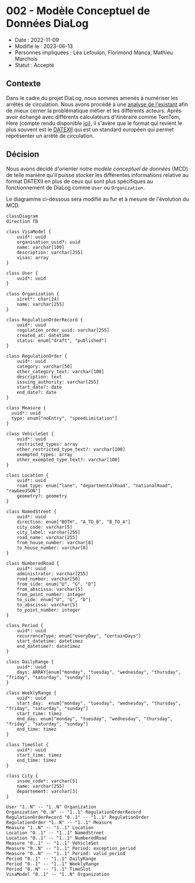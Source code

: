 # 002 - Modèle Conceptuel de Données DiaLog

* Date : 2022-11-09
* Modifié le : 2023-06-13
* Personnes impliquées : Léa Lefoulon, Florimond Manca, Mathieu Marchois
* Statut : Accepté

## Contexte

Dans le cadre du projet DiaLog, nous sommes amenés à numériser les arrêtés de circulation. Nous avons procédé à une [analyse de l'existant](https://github.com/MTES-MCT/dialog/wiki/Analyse-de-l'existant) afin de mieux cerner la problématique métier et les différents acteurs.
Après avoir échangé avec différents calculateurs d'itinéraire comme TomTom, Here (compte rendu disponible [ici](https://pad.incubateur.net/s/uNxJar9q8#2022-10-25---TomTom-amp-Here)), il s'avère que le format qui revient le plus souvent est le [DATEXII](https://www.datex2.eu/) qui est un standard européen qui permet représenter un arrêté de circulation.

## Décision

Nous avons décidé d'orienter notre _modèle conceptuel de données_ (MCD) de telle manière qu'il puisse stocker les différentes informations relative au format DATEXII en plus de ceux qui sont plus spécifiques au fonctionnement de DiaLog comme `User` ou `Organization`.

Le diagramme ci-dessous sera modifié au fur et à mesure de l'évolution du MCD.

```mermaid
classDiagram
direction TB

class VisaModel {
    uuid*: uuid
    organisation_uuid?: uuid
    name: varchar[100]
    description: varchar[255]
    visas: array
}

class User {
    uuid*: uuid
}

class Organization {
    siret*: char[14]
    name: varchar[255]
}

class RegulationOrderRecord {
    uuid*: uuid
    regulation_order_uuid: varchar[255]
    created_at: datetime
    status: enum["draft", "published"]
}

class RegulationOrder {
    uuid*: uuid
    category: varchar[50]
    other_category_text: varchar[100]
    description: text
    issuing_authority: varchar[255]
    start_date?: date
    end_date?: date
}

class Measure {
  uuid*: uuid
  type: enum["noEntry", "speedLimitation"]
}

class VehicleSet {
    uuid*: uuid
    restricted_types: array
    other_restricted_type_text?: varchar[100]
    exempted_types: array
    other_exempted_type_text?: varchar[100]
}

class Location {
    uuid*: uuid
    road_type: enum["lane", "departmentalRoad", "nationalRoad", "rawGeoJSON"]
    geometry?: geometry
}

class NamedStreet {
    uuid*: uuid
    direction: enum["BOTH", "A_TO_B", "B_TO_A"]
    city_code: varchar[5]
    city_label: varchar[255]
    road_name: varchar[255]
    from_house_number: varchar[8]
    to_house_number: varchar[8]
}

class NumberedRoad {
    uuid*: uuid
    administrator: varchar[255]
    road_number: varchar[50]
    from_side: enum["U", "G", "D"]
    from_abscissa: varchar[5]
    from_point_number: integer
    to_side: enum["U", "G", "D"]
    to_abscissa: varchar[5]
    to_point_number: integer
}

class Period {
    uuid*: uuid
    recurrenceType: enum["everyDay", "certainDays"]
    start_datetime: datetimez
    end_datetime?: datetimez
}

class DailyRange {
    uuid*: uuid
    days: ARRAY[enum["monday", "tuesday", "wednesday", "thursday", "friday", "saturday", "sunday"]]
}

class WeeklyRange {
    uuid*: uuid
    start_day:  enum["monday", "tuesday", "wednesday", "thursday", "friday", "saturday", "sunday"]
    start_time: timez
    end_day: enum["monday", "tuesday", "wednesday", "thursday", "friday", "saturday", "sunday"]
    end_time: timez
}

class TimeSlot {
    uuid*: uuid
    start_time: timez
    end_time: timez
}

class City {
    insee_code*: varchar[5]
    name: varchar[255]
    departement: varchar[3]
}

User "1..N" -- "1..N" Organization
Organization "0..N" -- "1..1" RegulationOrderRecord
RegulationOrderRecord "0..1" -- "1..1" RegulationOrder
RegulationOrder "1..N" -- "1..1" Measure
Measure "1..N" -- "1..1" Location
Location "0..1" -- "1..1" NamedStreet
Location "0..1" -- "1..1" NumberedRoad
Measure "0..1" -- "1..1" VehicleSet
Measure "0..N" -- "1..1" Period: exception_period
Measure "0..N" -- "1..1" Period: valid_period
Period "0..1" -- "1..1" DailyRange
Period "0..1" -- "1..1" WeeklyRange
Period "0..N" -- "1..1" TimeSlot
VisaModel "0..1" -- "1..N" Organization
```
